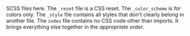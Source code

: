 SCSS files here.  The `_reset` file is a CSS reset.  The `_color_scheme` is for colors only.  The `_style` file contains all styles that don't clearly belong in another file.  The `index` file contains no CSS code other than imports.  It brings everything else together in the *appropriate order*.
